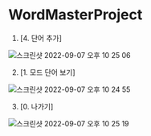 # WordMasterProject

1. [4. 단어 추가]


![스크린샷 2022-09-07 오후 10 25 06](https://user-images.githubusercontent.com/105695977/188890035-14009431-fade-4eef-914a-352b971ce0fd.png)

2. [1. 모드 단어 보기]


![스크린샷 2022-09-07 오후 10 24 55](https://user-images.githubusercontent.com/105695977/188890265-965fe85a-8417-4a10-a1dc-2a1be07737c4.png)


3. [0. 나가기]


![스크린샷 2022-09-07 오후 10 25 19](https://user-images.githubusercontent.com/105695977/188890431-c80a6f49-1371-4fd9-b035-2713dc7c5cad.png)

